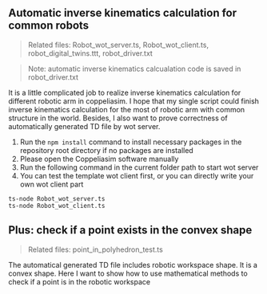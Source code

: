 ## Automatic inverse kinematics calculation for common robots

>Related files: Robot_wot_server.ts, Robot_wot_client.ts, robot_digital_twins.ttt, robot_driver.txt

>Note: automatic inverse kinematics calcualation code is saved in robot_driver.txt

It is a little complicated job to realize inverse kinematics calculation for different robotic arm in coppeliasim. I hope that my single script could finish inverse kinematics calculation for the most of robotic arm with common structure in the world. Besides, I also want to prove correctness of automatically generated TD file by wot server.

1. Run the ```npm install``` command to install necessary packages in the repository root directory if no packages are installed
2. Please open the Coppeliasim software manually
3. Run the following command in the current folder path to start wot server
4. You can test the template wot client first, or you can directly write your own wot client part

```
ts-node Robot_wot_server.ts
ts-node Robot_wot_client.ts
```

## Plus: check if a point exists in the convex shape
>Related files: point_in_polyhedron_test.ts

The automatical generated TD file includes robotic workspace shape. It is a convex shape. Here I want to show how to use mathematical methods to check if a point is in the robotic workspace